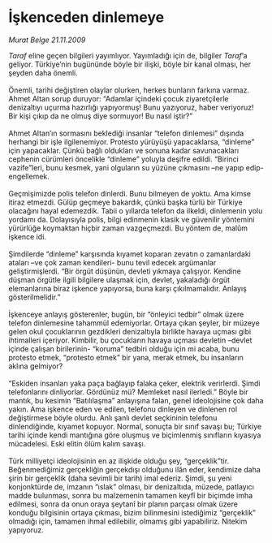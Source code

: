 # İşkenceden dinlemeye

*Murat Belge 21.11.2009*

<div class="taraf_structure_2col_1zq">
<div class="margen_n">



 <p><i>Taraf</i> eline geçen bilgileri yayımlıyor. Yayımladığı için de, bilgiler <i>Taraf</i>’a geliyor. Türkiye’nin bugününde böyle bir ilişki, böyle bir kanal olması, her şeyden daha önemli. <br/><br/>Önemli, tarihi değiştiren olaylar olurken, herkes bunların farkına varmaz. Ahmet Altan sorup duruyor: “Adamlar içindeki çocuk ziyaretçilerle denizaltıyı uçurma hazırlığı yapıyormuş! Bunu yazıyoruz, haber veriyoruz! Bir kişi çıkıp da ne olmuş diye sormuyor! Bu nasıl iştir?” <br/><br/>Ahmet Altan’ın sormasını beklediği insanlar “telefon dinlemesi” dışında herhangi bir işle ilgilenemiyor. Protesto yürüyüşü yapacaklarsa, “dinleme” için yapacaklar. Çünkü bağlı oldukları ve sonuna kadar savunacakları cephenin cürümleri öncelikle “dinleme” yoluyla deşifre edildi. “Birinci vazife”leri, bunu kesmek, yani olguların su yüzüne çıkmasını –ne yapıp edip- engellemek. <br/><br/>Geçmişimizde polis telefon dinlerdi. Bunu bilmeyen de yoktu. Ama kimse itiraz etmezdi. Gülüp geçmeye bakardık, çünkü başka türlü bir Türkiye olacağını hayal edemezdik. Tabii o yıllarda telefon da ilkeldi, dinlemenin yolu yordamı da. Dolayısıyla polis, bilgi edinmenin klasik ve güvenilir yöntemini yürürlüğe koymaktan hiçbir zaman vazgeçmezdi. Bu yöntem de, malûm işkence idi. <br/><br/>Şimdilerde “dinleme” karşısında kıyamet koparan zevatın o zamanlardaki ataları –ve çok zaman kendileri- bunu tevil edecek argümanlar geliştirmişlerdi. “Bir örgüt düşünün, devleti yıkmaya çalışıyor. Kendine düşman örgütle ilgili bilgilere ulaşmak için, devlet, yakaladığı örgüt elemanlarına biraz işkence yapıyorsa, buna karşı çıkılmamalıdır. Anlayış gösterilmelidir.” <br/><br/>İşkenceye anlayış gösterenler, bugün, bir “önleyici tedbir” olmak üzere telefon dinlemesine tahammül edemiyorlar. Ortaya çıkan şeyler, bir müzeye gelen okul çocuklarının gezdikleri denizaltıyla birlikte havaya uçması gibi ihtimalleri içeriyor. Kimbilir, bu çocukların havaya uçması devletin –devlet içinde çalışan birilerinin- “koruma” tedbiri olduğu için mi acaba, bunu protesto etmek, “protesto etmek” bir yana, merak etmek, bu insanların aklına gelmiyor? <br/><br/>“Eskiden insanları yaka paça bağlayıp falaka çeker, elektrik verirlerdi. Şimdi telefonlarını dinliyorlar. Gördünüz mü? Memleket nasıl ilerledi.” Böyle bir mantık, bu kesimin “Batılılaşma” anlayışına falan, genel ideolojisine çok daha yakın. Ama işkence eden ve edilen, telefonu dinleyen ve dinlenen rol değiştirmese böyle olurdu. Anlı şanlı devlet seçkininin telefonu dinlendiğinde, kıyamet kopuyor. Normal, sonuçta bir sınıf savaşı bu; Türkiye tarihi içinde kendi mantığına göre oluşmuş ve biçimlenmiş sınıfların kıyasıya mücadelesi. Eski elitin ölüm kalım savaşı. <br/><br/>Türk milliyetçi ideolojisinin en az ilişkide olduğu şey, “gerçeklik”tir. Beğenmediğimiz gerçekliğin gerçekdışı olduğunu ilân eder, kendimize daha şirin bir gerçeklik (daha sevimli bir tarih) imal ederiz. Şimdi, şu yeni konjonktürde de, imzanın “ıslak” olması, bir denizaltıda, müzede, patlayıcı madde bulunması, sonra bu malzemenin tamamen keyfî bir biçimde imha edilmesi, sonra da onun oraya şeytanî bir planın parçası olmak üzere konduğu bilgisinin ortaya çıkması, bizim bilinmesini istediğimiz “gerçeklik” olmadığı için, tamamen ihmal edilebilir, olmamış gibi yapabiliriz. Nitekim yapıyoruz.</p>
<br/>
<br/>
<br/>



<br/>


<div id="taraf_not">
</div>

</div>


</div>
